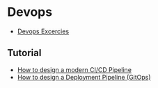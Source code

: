 # Devops

* [Devops Excercies](https://github.com/bregman-arie/devops-exercises)

## Tutorial

* [How to design a modern CI/CD Pipeline](https://www.youtube.com/watch?v=KnSBNd3b0qI)
* [How to design a Deployment Pipeline (GitOps)](https://www.youtube.com/watch?v=pJ9f7w4AxtU)